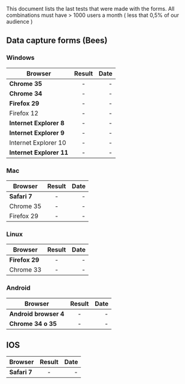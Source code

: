This document lists the last tests that were made  with the forms. All combinations must have > 1000 users a month ( less that 0,5% of our audience )

## Data capture forms (Bees)

### Windows

| Browser        | Result           | Date  |
| -------------------- |:-------------:| -----:|
| **Chrome 35** | - | - |
| **Chrome 34** | - | - |
| **Firefox 29** | - | - |
| Firefox 12 | - | - |
| **Internet Explorer 8** | - | - |
| **Internet Explorer 9** | - | - |
| Internet Explorer 10 | - | - |
| **Internet Explorer 11** | - | - |

### Mac

| Browser        | Result           | Date  |
| -------------------- |:-------------:| -----:|
| **Safari 7** | - | - |
| Chrome 35 | - | - |
| Firefox 29 | - | - |

### Linux

| Browser        | Result           | Date  |
| -------------------- |:-------------:| -----:|
| **Firefox 29** | - | - |
| Chrome 33 | - | - |

### Android

| Browser        | Result           | Date  |
| -------------------- |:-------------:| -----:|
|  **Android browser 4** | - | - |
| **Chrome 34 o 35** | - | - |

## IOS

| Browser        | Result           | Date  |
| -------------------- |:-------------:| -----:|
|  **Safari 7** | - | - |





